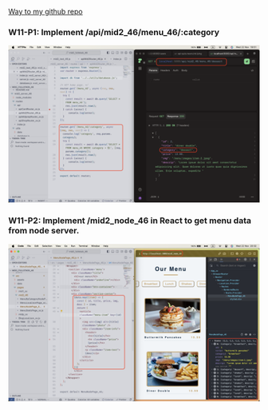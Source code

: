 [Way to my github repo](https://github.com/marx-w/1121-WP1-demo-211410146.git)

### W11-P1: Implement /api/mid2_46/menu_46/:category

![W11-P1](./W11_231122-P1.png)

### W11-P2: Implement /mid2_node_46 in React to get menu data from node server.

![W11-P2](./W11_231122-P2.png)